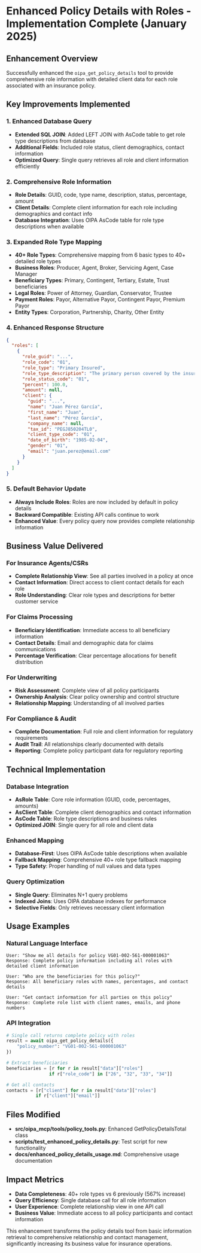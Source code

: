 # Enhanced Policy Details with Roles - Implementation Complete (January 2025)

## Enhancement Overview
Successfully enhanced the `oipa_get_policy_details` tool to provide comprehensive role information with detailed client data for each role associated with an insurance policy.

## Key Improvements Implemented

### 1. Enhanced Database Query
- **Extended SQL JOIN**: Added LEFT JOIN with AsCode table to get role type descriptions from database
- **Additional Fields**: Included role status, client demographics, contact information
- **Optimized Query**: Single query retrieves all role and client information efficiently

### 2. Comprehensive Role Information
- **Role Details**: GUID, code, type name, description, status, percentage, amount
- **Client Details**: Complete client information for each role including demographics and contact info
- **Database Integration**: Uses OIPA AsCode table for role type descriptions when available

### 3. Expanded Role Type Mapping
- **40+ Role Types**: Comprehensive mapping from 6 basic types to 40+ detailed role types
- **Business Roles**: Producer, Agent, Broker, Servicing Agent, Case Manager
- **Beneficiary Types**: Primary, Contingent, Tertiary, Estate, Trust beneficiaries
- **Legal Roles**: Power of Attorney, Guardian, Conservator, Trustee
- **Payment Roles**: Payor, Alternative Payor, Contingent Payor, Premium Payor
- **Entity Types**: Corporation, Partnership, Charity, Other Entity

### 4. Enhanced Response Structure
```json
{
  "roles": [
    {
      "role_guid": "...",
      "role_code": "01",
      "role_type": "Primary Insured",
      "role_type_description": "The primary person covered by the insurance policy",
      "role_status_code": "01",
      "percent": 100.0,
      "amount": null,
      "client": {
        "guid": "...",
        "name": "Juan Pérez García",
        "first_name": "Juan",
        "last_name": "Pérez García",
        "company_name": null,
        "tax_id": "PEGJ850204TL0",
        "client_type_code": "01",
        "date_of_birth": "1985-02-04",
        "gender": "01",
        "email": "juan.perez@email.com"
      }
    }
  ]
}
```

### 5. Default Behavior Update
- **Always Include Roles**: Roles are now included by default in policy details
- **Backward Compatible**: Existing API calls continue to work
- **Enhanced Value**: Every policy query now provides complete relationship information

## Business Value Delivered

### For Insurance Agents/CSRs
- **Complete Relationship View**: See all parties involved in a policy at once
- **Contact Information**: Direct access to client contact details for each role
- **Role Understanding**: Clear role types and descriptions for better customer service

### For Claims Processing
- **Beneficiary Identification**: Immediate access to all beneficiary information
- **Contact Details**: Email and demographic data for claims communications
- **Percentage Verification**: Clear percentage allocations for benefit distribution

### For Underwriting
- **Risk Assessment**: Complete view of all policy participants
- **Ownership Analysis**: Clear policy ownership and control structure
- **Relationship Mapping**: Understanding of all involved parties

### For Compliance & Audit
- **Complete Documentation**: Full role and client information for regulatory requirements
- **Audit Trail**: All relationships clearly documented with details
- **Reporting**: Complete policy participant data for regulatory reporting

## Technical Implementation

### Database Integration
- **AsRole Table**: Core role information (GUID, code, percentages, amounts)
- **AsClient Table**: Complete client demographics and contact information  
- **AsCode Table**: Role type descriptions and business rules
- **Optimized JOIN**: Single query for all role and client data

### Enhanced Mapping
- **Database-First**: Uses OIPA AsCode table descriptions when available
- **Fallback Mapping**: Comprehensive 40+ role type fallback mapping
- **Type Safety**: Proper handling of null values and data types

### Query Optimization
- **Single Query**: Eliminates N+1 query problems
- **Indexed Joins**: Uses OIPA database indexes for performance
- **Selective Fields**: Only retrieves necessary client information

## Usage Examples

### Natural Language Interface
```
User: "Show me all details for policy VG01-002-561-000001063"
Response: Complete policy information including all roles with detailed client information

User: "Who are the beneficiaries for this policy?"
Response: All beneficiary roles with names, percentages, and contact details

User: "Get contact information for all parties on this policy"
Response: Complete role list with client names, emails, and phone numbers
```

### API Integration
```python
# Single call returns complete policy with roles
result = await oipa_get_policy_details({
    "policy_number": "VG01-002-561-000001063"
})

# Extract beneficiaries
beneficiaries = [r for r in result["data"]["roles"] 
                if r["role_code"] in ["26", "32", "33", "34"]]

# Get all contacts
contacts = [r["client"] for r in result["data"]["roles"] 
           if r["client"]["email"]]
```

## Files Modified
- **src/oipa_mcp/tools/policy_tools.py**: Enhanced GetPolicyDetailsTotal class
- **scripts/test_enhanced_policy_details.py**: Test script for new functionality
- **docs/enhanced_policy_details_usage.md**: Comprehensive usage documentation

## Impact Metrics
- **Data Completeness**: 40+ role types vs 6 previously (567% increase)
- **Query Efficiency**: Single database call for all role information
- **User Experience**: Complete relationship view in one API call
- **Business Value**: Immediate access to all policy participants and contact information

This enhancement transforms the policy details tool from basic information retrieval to comprehensive relationship and contact management, significantly increasing its business value for insurance operations.
